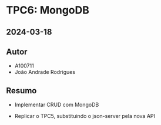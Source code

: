 # TPC6: MongoDB

## 2024-03-18

## Autor

- A100711
- João Andrade Rodrigues

## Resumo

- Implementar CRUD com MongoDB

- Replicar o TPC5, substituindo o json-server pela nova API